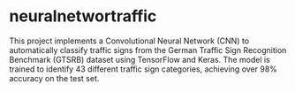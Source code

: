 # neuralnetwortraffic
This project implements a Convolutional Neural Network (CNN) to automatically classify traffic signs from the German Traffic Sign Recognition Benchmark (GTSRB) dataset using TensorFlow and Keras. The model is trained to identify 43 different traffic sign categories, achieving over 98% accuracy on the test set.
